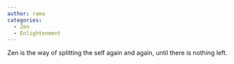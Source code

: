 ```yaml
---
author: rama
categories:
  - Zen
  - Enlightenment
---
```


Zen is the way of splitting the self again and again, until there is nothing left.
